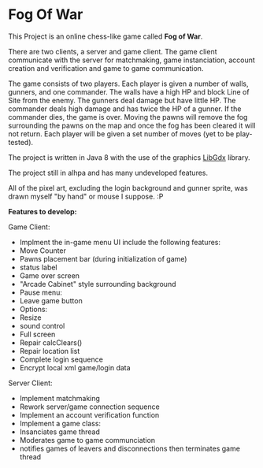 # Fog Of War

This Project is an online chess-like game called **Fog of War**.

There are two clients, a server and game client. The game client communicate with the server for matchmaking, game instanciation, account creation and verification and game to game communication.

The game consists of two players. Each player is given a number of walls, gunners, and one commander. The walls have a high HP and block Line of Site from the enemy. The gunners deal damage but have little HP. The commander deals high damage and has twice the HP of a gunner. If the commander dies, the game is over. Moving the pawns will remove the fog surrounding the pawns on the map and once the fog has been cleared it will not return. Each player will be given a set number of moves (yet to be play-tested).

The project is written in Java 8 with the use of the graphics [LibGdx](https://github.com/libgdx/libgdx) library.

The project still in alhpa and has many undeveloped features.

All of the pixel art, excluding the login background and gunner sprite, was drawn myself "by hand" or mouse I suppose. :P

**Features to develop:**

Game Client:
 - Implment the in-game menu UI include the following features:
  - Move Counter
  - Pawns placement bar (during initialization of game)
  - status label
  - Game over screen
  - "Arcade Cabinet" style surrounding background
 - Pause menu:
  - Leave game button
  - Options:
   - Resize
   - sound control
   - Full screen
 - Repair calcClears()
 - Repair location list
 - Complete login sequence
 - Encrypt local xml game/login data
 
Server Client:
 - Implement matchmaking
 - Rework server/game connection sequence
 - Implement an account verification function
 - Implement a game class:
  - Insanciates game thread
  - Moderates game to game communciation
  - notifies games of leavers and disconnections then terminates game thread
